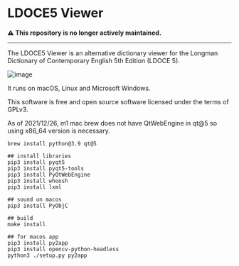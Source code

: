 # LDOCE5 Viewer

**:warning: This repository is no longer actively maintained.**

-----

The LDOCE5 Viewer is an alternative dictionary viewer for the Longman Dictionary of Contemporary English 5th Edition (LDOCE 5).

![image](https://cloud.githubusercontent.com/assets/15828926/24585732/efb068a4-17bb-11e7-8294-7241f73d9ed8.png)

It runs on macOS, Linux and Microsoft Windows.

This software is free and open source software licensed under the terms of GPLv3.

As of 2021/12/26, m1 mac brew does not have QtWebEngine in qt@5 so using x86_64 version is necessary.

```
brew install python@3.9 qt@5

## install libraries
pip3 install pyqt5
pip3 install pyqt5-tools
pip3 install PyQtWebEngine
pip3 install whoosh
pip3 install lxml

## sound on macos
pip3 install PyObjC

## build
make install

## for macos app
pip3 install py2app
pip3 install opencv-python-headless
python3 ./setup.py py2app
```
